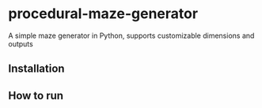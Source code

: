 # procedural-maze-generator

A simple maze generator in Python, supports customizable dimensions and outputs

## Installation

## How to run

